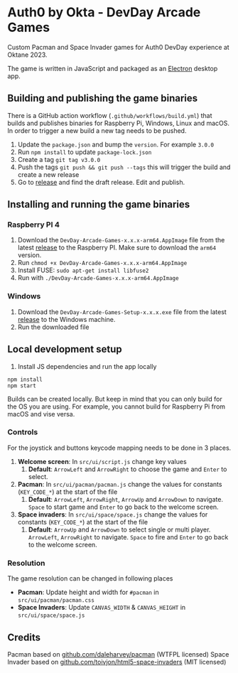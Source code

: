# Auth0 by Okta - DevDay Arcade Games

Custom Pacman and Space Invader games for Auth0 DevDay experience at Oktane 2023.

The game is written in JavaScript and packaged as an [Electron](https://www.electronjs.org/) desktop app.

## Building and publishing the game binaries

There is a GitHub action workflow (`.github/workflows/build.yml`) that builds and publishes binaries for Raspberry Pi, Windows, Linux and macOS. In order to trigger a new build a new tag needs to be pushed.

1. Update the `package.json` and bump the `version`. For example `3.0.0`
2. Run `npm install` to update `package-lock.json` 
3. Create a tag `git tag v3.0.0`
4. Push the tags `git push && git push --tags` this will trigger the build and create a new release
5. Go to [release](https://github.com/oktadev/devdays-arcade-games/releases) and find the draft release. Edit and publish.

## Installing and running the game binaries

### Raspberry PI 4

1. Download the `DevDay-Arcade-Games-x.x.x-arm64.AppImage` file from the latest [release](https://github.com/oktadev/devdays-arcade-games/releases) to the Raspberry PI. Make sure to download the `arm64` version.
2. Run `chmod +x DevDay-Arcade-Games-x.x.x-arm64.AppImage`
3. Install FUSE: `sudo apt-get install libfuse2`
4. Run with `./DevDay-Arcade-Games-x.x.x-arm64.AppImage`

### Windows

1. Download the `DevDay-Arcade-Games-Setup-x.x.x.exe` file from the latest [release](https://github.com/oktadev/devdays-arcade-games/releases) to the Windows machine.
2. Run the downloaded file

## Local development setup

1. Install JS dependencies and run the app locally

```
npm install
npm start
```

Builds can be created locally. But keep in mind that you can only build for the OS you are using. For example, you cannot build for Raspberry Pi from macOS and vise versa.

### Controls

For the joystick and buttons keycode mapping needs to be done in 3 places.

1. **Welcome screen**: In `src/ui/script.js` change key values
   1. **Default**: `ArrowLeft` and `ArrowRight` to choose the game and `Enter` to select.
2. **Pacman**: In `src/ui/pacman/pacman.js` change the values for constants (`KEY_CODE_*`) at the start of the file
   1. **Default**: `ArrowLeft`, `ArrowRight`, `ArrowUp` and `ArrowDown` to navigate. `Space` to start game and `Enter` to go back to the welcome screen.
3. **Space invaders**: In `src/ui/space/space.js` change the values for constants (`KEY_CODE_*`) at the start of the file
   1. **Default**: `ArrowUp` and `ArrowDown` to select single or multi player. `ArrowLeft`, `ArrowRight` to navigate. `Space` to fire and `Enter` to go back to the welcome screen.

### Resolution

The game resolution can be changed in following places

- **Pacman**: Update height and width for `#pacman` in `src/ui/pacman/pacman.css`
- **Space Invaders**: Update `CANVAS_WIDTH` & `CANVAS_HEIGHT` in `src/ui/space/space.js`

## Credits

Pacman based on [github.com/daleharvey/pacman](https://github.com/daleharvey/pacman) (WTFPL licensed)
Space Invader based on [github.com/toivjon/html5-space-invaders](https://github.com/toivjon/html5-space-invaders) (MIT licensed)
